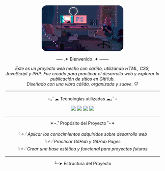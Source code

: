 <p align="center">
  <img src="descarga.gif" alt="Banner del proyecto" style="max-height: 150px; border-radius: 16px;" />
</p>

<div align="center">

── .✦ Bienvenido .✦ ───

</div>

<div align="center">
  
<sub><sup><i>

Este es un proyecto web hecho con cariño, utilizando HTML, CSS, JavaScript y PHP. Fue creado para practicar el desarrollo web y explorar la publicación de sitios en GitHub.  
Diseñado con una vibra cálida, organizada y suave. ♡

</i></sup></sub>

</div>

---

<div align="center">

⋆｡ﾟ☁︎ Tecnologías utilizadas ☁︎｡ﾟ⋆

</div>

<p align="center">
  <img src="https://img.shields.io/badge/HTML5-EFB6C9?style=for-the-badge&logo=html5&logoColor=white"/>
  <img src="https://img.shields.io/badge/CSS3-FADADD?style=for-the-badge&logo=css3&logoColor=white"/>
  <img src="https://img.shields.io/badge/JavaScript-FEF3C7?style=for-the-badge&logo=javascript&logoColor=black"/>
  <img src="https://img.shields.io/badge/PHP-EADCF0?style=for-the-badge&logo=php&logoColor=black"/>
</p>

---

<div align="center">

✶⋆.˚ Propósito del Proyecto ˚⋆✶

</div>

<sub><sup><i>
<div align="center">

𓆩✧𓆪 Aplicar los conocimientos adquiridos sobre desarrollo web  
𓆩✧𓆪 Practicar GitHub y GitHub Pages  
𓆩✧𓆪 Crear una base estética y funcional para proyectos futuros

</i></sup></sub>

---

<div align="center">

╰┈➤ Estructura del Proyecto

</div>

